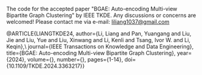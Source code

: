 The code for the accepted paper "BGAE: Auto-encoding Multi-view Bipartite Graph Clustering" by IEEE TKDE.
Any discussions or concerns are welcomed! Please contact me via e-mail: liliang1037@gmail.com

@ARTICLE{LIANGTKDE24,
  author={Li, Liang and Pan, Yuangang and Liu, Jie and Liu, Yue and Liu, Xinwang and Li, Kenli and Tsang, Ivor W. and Li, Keqin},\\
  journal={IEEE Transactions on Knowledge and Data Engineering}, 
  title={BGAE: Auto-encoding Multi-view Bipartite Graph Clustering}, 
  year={2024},
  volume={},
  number={},
  pages={1-14},
  doi={10.1109/TKDE.2024.3363217}}
